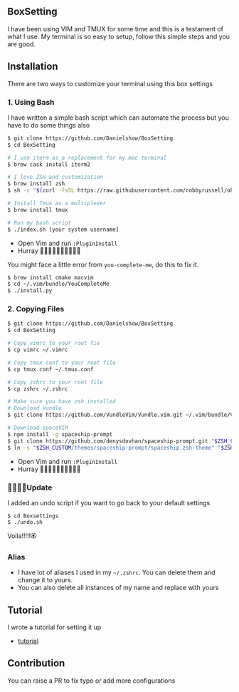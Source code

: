## BoxSetting
I have been using VIM and TMUX for some time and this is a testament of what I use. My terminal is so easy to setup, follow this simple steps and you are good.

## Installation
There are two ways to customize your terminal using this box settings

### 1. Using Bash
I have written a simple bash script which can automate the process but you have to do some things also

```bash
$ git clone https://github.com/Danielshow/BoxSetting
$ cd BoxSetting

# I use iterm as a replacement for my mac terminal
$ brew cask install iterm2

# I love ZSH and customization
$ brew install zsh
$ sh -c "$(curl -fsSL https://raw.githubusercontent.com/robbyrussell/oh-my-zsh/master/tools/install.sh)"

# Install Tmux as a multiplexer
$ brew install tmux

# Run my bash script
$ ./index.sh [your system username]
```
- Open Vim and run `:PluginInstall`
- Hurray 🎉🎉🎉🎉🎉🎉🎉🎉🎉🎉

You might face a little error from `you-complete-me`, do this to fix it.
```bash
$ brew install cmake macvim
$ cd ~/.vim/bundle/YouCompleteMe
$ ./install.py
```

### 2. Copying Files
```bash
$ git clone https://github.com/Danielshow/BoxSetting
$ cd BoxSetting

# Copy vimrc to your root fie
$ cp vimrc ~/.vimrc

# Copy tmux conf to your root file
$ cp tmux.conf ~/.tmux.conf

# Copy zshrc to your root file 
$ cp zshrc ~/.zshrc

# Make sure you have zsh installed
# Download Vundle
$ git clone https://github.com/VundleVim/Vundle.vim.git ~/.vim/bundle/Vundle.vim

# Download spaceVIM
$ npm install -g spaceship-prompt
$ git clone https://github.com/denysdovhan/spaceship-prompt.git "$ZSH_CUSTOM/themes/spaceship-prompt"
$ ln -s "$ZSH_CUSTOM/themes/spaceship-prompt/spaceship.zsh-theme" "$ZSH_CUSTOM/themes/spaceship.zsh-theme"
```
- Open Vim and run `:PluginInstall`
- Hurray 🎉🎉🎉🎉🎉🎉🎉🎉🎉🎉

### 🧘‍♂️🧘‍♂️Update
I added an undo script if you want to go back to your default settings
```shell
$ cd Boxsettings
$ ./undo.sh
```
Voila!!!!!🏵

### Alias
- I have lot of aliases I used in my `~/.zshrc`. You can delete them and change it to yours.
- You can also delete all instances of my name and replace with yours

## Tutorial
I wrote a tutorial for setting it up
- [tutorial](https://danielshow.dev/blogs/setting-up-vim-tmux-iterm-and-oh-my-zsh-a-better-workflow)


## Contribution
You can raise a PR to fix typo or add more configurations
